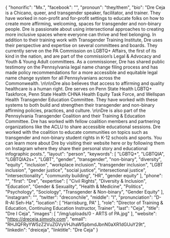 {
  "honorific": "Mx.",
  "facebook": "",
  "pronoun": "they/them",
  "bio": "Dre Ceja is a Chicano, queer, and transgender speaker, facilitator, and trainer. They have worked in non-profit and for-profit settings to educate folks on how to create more affirming, welcoming, spaces for transgender and non-binary people. Dre is passionate about using intersectional approaches to creating more inclusive spaces where everyone can thrive and feel belonging. In addition to their training work with Transgender Training Institute, Dre uses their perspective and expertise on several committees and boards. They currently serve on the PA Commission on LGBTQ+ Affairs, the first of its kind in the nation, and are part of the commission’s Legal & Advocacy and Youth & Young Adult committees. As a commissioner, Dre has shared public testimony on the Pennsylvania legal name change filing process and has made policy recommendations for a more accessible and equitable legal name change system for all Pennsylvanians across the Commonwealth. \n\n\nDre also believes that access to affirming and quality healthcare is a human right. Dre serves on Penn State Health LGBTQ+ Taskforce, Penn State Health CHNA Health Equity Task Force, and Wellspan Health Transgender Education Committee. They have worked with these systems to both build and strengthen their transgender and non-binary affirming policies, practices, and culture. \n\nDre is also part of the Pennsylvania Transgender Coalition and their Training & Education Committee. Dre has worked with fellow coalition members and partnering organizations like the ACLU to share accessible educational sessions. Dre worked with the coalition to educate communities on topics such as transgender and non-binary student rights in K-12 schools and sports. You can learn more about Dre by visiting their website here or by following them on Instagram where they share their personal story and educational infographic posts.",
  "layout": "person",
  "keywords": [
    "LGBTQ+",
    "LGBTQIA",
    "LGBTQIA2s+",
    "LGBT",
    "gender",
    "transgender",
    "non-binary",
    "diversity",
    "equity",
    "inclusion",
    "workplace inclusion",
    "transgender inclusion",
    "LGBT inclusion",
    "gender justice",
    "social justice",
    "intersectional justice",
    "intersectionality",
    "community building",
    "HR",
    "gender equity"
  ],
  "phone": "",
  "first": "Dre",
  "expertise": [
    "Civil Rights",
    "Diversity & Inclusion",
    "Education",
    "Gender & Sexuality",
    "Health & Medicine",
    "Politics",
    "Psychology",
    "Sociology",
    "Transgender & Non-binary",
    "Gender Equity"
  ],
  "instagram": "",
  "twitter": "dreconchile",
  "middle": "I",
  "pronunciation": "D-R-AI      Seh-Ha",
  "location": [
    "Harrisburg, PA"
  ],
  "role": "Director of Training & Education, Continuing Education Instructor, Trainer",
  "last": "Ceja",
  "title": "Dre I Ceja",
  "images": [
    "/img/uploads/0 - ARTS of PA.jpg"
  ],
  "website": "https://dreceja.simvoly.com",
  "email": "RHJlQFRyYW5zZ2VuZGVyVHJhaW5pbmdJbnN0aXR1dGUuY29t",
  "linkedin": "dreiceja",
  "linktitle": "Dre Ceja"
}